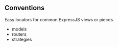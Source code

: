 ## Conventions

Easy locators for common ExpressJS views or pieces.

* models
* routers
* strategies
